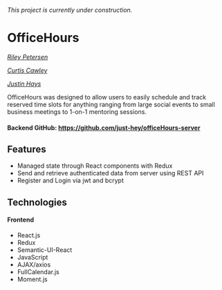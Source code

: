 _This project is currently under construction._

# OfficeHours

*[Riley Petersen](https://www.linkedin.com/in/rileypetersen/ "Riley Petersen's LinkedIn")*

*[Curtis Cawley](https://github.com/ccawley "Curtis Cawley's GitHub")*

*[Justin Hays](https://github.com/just-hey "Justin Hays' GitHub")*

OfficeHours was designed to allow users to easily schedule and track reserved time slots for anything ranging from large social events to small business meetings to 1-on-1 mentoring sessions.


#### Backend GitHub: https://github.com/just-hey/officeHours-server

## Features
- Managed state through React components with Redux
- Send and retrieve authenticated data from server using REST API
- Register and Login via jwt and bcrypt

## Technologies
#### Frontend
- React.js
- Redux
- Semantic-UI-React
- JavaScript
- AJAX/axios
- FullCalendar.js
- Moment.js
